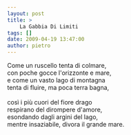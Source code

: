 ```yaml
---
layout: post
title: >
    La Gabbia Di Limiti
tags: []
date: 2009-04-19 13:47:00
author: pietro
---
```

Come un ruscello tenta di colmare,<br/>con poche gocce l'orizzonte e mare,<br/>e come un vasto lago di montagna<br/>tenta di fluire, ma poca terra bagna,<br/><br/>così i più cuori del fiore drago<br/>respirano del dirompere d'amore,<br/>esondando dagli argini del lago,<br/>mentre insaziabile, divora il grande mare.
